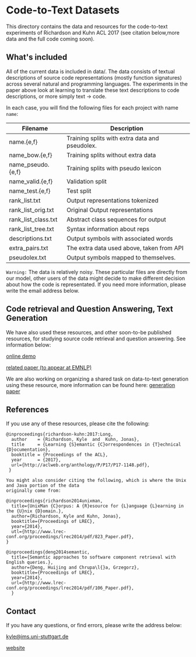 Code-to-Text Datasets
========================

This directory contains the data and resources for the code-to-text
experiments of Richardson and Kuhn ACL 2017 (see citation below,more data and the full code coming soon). 

What's included 
--------------------------

All of the current data is included in data/. The data consists of
textual descriptions of source code representations (mostly function
signatures) across several natural and programming languages. The
experiments in the paper above look at learning to translate these
text descriptions to code descriptions, or more simply text -> code. 

In each case, you will find the following files for each project with
name ``name``: 

| Filename | Description |
|-----------------------|------------------------------------------------|
| name.{e,f} | Training splits with extra data and pseudolex. |
| name\_bow.{e,f} | Training splits without extra data |
| name\_pseudo.{e,f} | Training splits with pseudo lexicon |
| name\_valid.{e,f} | Validation split |
| name\_test.{e,f} | Test split |
| rank\_list.txt | Output representations tokenized |
| rank\_list_orig.txt | Original Output representations |
| rank\_list\_class.txt | Abstract class sequences for output |
| rank\_list\_tree.txt | Syntax information about reps |
| descriptions.txt | Output symbols with associated words |
| extra\_pairs.txt | The extra data used above, taken from API |
| pseudolex.txt | Output symbols mapped to themselves. |

``Warning:`` The data is relatively noisy. These particular files are directly from our model, other users
of the data might decide to make different decision about how the code
is representated. If you need more information, please write the
email address below. 

Code retrieval and Question Answering, Text Generation
--------------------------

We have also used these resources, and other soon-to-be published resources, for studying source
code retrieval and question answering. See information below:

[online demo](http://zubr.ims.uni-stuttgart.de/)

[related paper (to appear at EMNLP)](https://arxiv.org/abs/1706.00468)

We are also working on organizing a shared task on data-to-text
generation using these resource, more information can be found here:
[generation paper](https://arxiv.org/abs/1708.00098)


References
---------------------------

If you use any of these resources, please cite the following: 

```
@inproceedings{richardson-kuhn:2017:Long,
  author    = {Richardson, Kyle  and  Kuhn, Jonas},
  title     = {Learning {S}emantic {C}orrespondences in {T}echnical {D}ocumentation},
  booktitle = {Proceedings of the ACL},
  year      = {2017},
  url={http://aclweb.org/anthology/P/P17/P17-1148.pdf},
 }

You might also consider citing the following, which is where the Unix and Java portion of the data
originally come from:

@inproceedings{richardson2014unixman,
  title={UnixMan {C}orpus: A {R}esource for {L}anguage {L}earning in the {U}nix {D}omain.},
  author={Richardson, Kyle and Kuhn, Jonas},
  booktitle={Proceedings of LREC},
  year={2014},
  utl={http://www.lrec-conf.org/proceedings/lrec2014/pdf/823_Paper.pdf},
}

@inproceedings{deng2014semantic,
  title={Semantic approaches to software component retrieval with English queries.},
  author={Deng, Huijing and Chrupa\l{}a, Grzegorz},
  booktitle={Proceedings of LREC},
  year={2014},
  url={http://www.lrec-conf.org/proceedings/lrec2014/pdf/106_Paper.pdf},
  }
  ```

Contact
-----------------------------

If you have any questions, or find errors, please write the address
below: 

kyle@ims.uni-stuttgart.de

[website](http://www.ims.uni-stuttgart.de/institut/mitarbeiter/kyle/)
